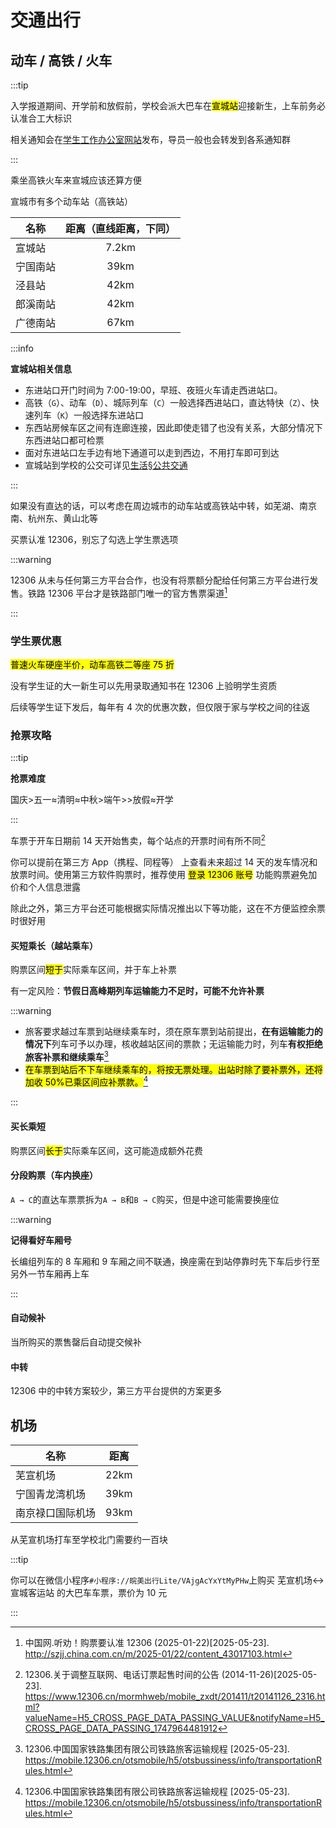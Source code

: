 # 交通出行

## 动车 / 高铁 / 火车

:::tip

入学报道期间、开学前和放假前，学校会派大巴车在<mark>宣城站</mark>迎接新生，上车前务必认准合工大标识

相关通知会在[学生工作办公室网站](https://xgzx.hfut.edu.cn/689/list.htm)发布，导员一般也会转发到各系通知群

:::

乘坐高铁火车来宣城应该还算方便

宣城市有多个动车站（高铁站）

| 名称     | 距离（直线距离，下同） |
| -------- | :--------------------: |
| 宣城站   |         7.2km          |
| 宁国南站 |          39km          |
| 泾县站   |          42km          |
| 郎溪南站 |          42km          |
| 广德南站 |          67km          |

:::info

**宣城站相关信息**

- 东进站口开门时间为 7:00-19:00，早班、夜班火车请走西进站口。
- 高铁（`G`）、动车（`D`）、城际列车（`C`）一般选择西进站口，直达特快（`Z`）、快速列车（`K`）一般选择东进站口
- 东西站房候车区之间有连廊连接，因此即使走错了也没有关系，大部分情况下东西进站口都可检票
- 面对东进站口左手边有地下通道可以走到西边，不用打车即可到达
- 宣城站到学校的公交可详见[生活§公共交通](../life/public-transportation)

:::

如果没有直达的话，可以考虑在周边城市的动车站或高铁站中转，如芜湖、南京南、杭州东、黄山北等

买票认准 12306，别忘了勾选上学生票选项

:::warning

12306 从未与任何第三方平台合作，也没有将票额分配给任何第三方平台进行发售。铁路 12306 平台才是铁路部门唯一的官方售票渠道[^2]

:::

### 学生票优惠

<mark>普速火车硬座半价，动车高铁二等座 75 折</mark>

没有学生证的大一新生可以先用录取通知书在 12306 上验明学生资质

后续等学生证下发后，每年有 4 次的优惠次数，但仅限于家与学校之间的往返

### 抢票攻略

:::tip

**抢票难度**

国庆>五一≈清明≈中秋>端午>>放假≈开学

:::

车票于开车日期前 14 天开始售卖，每个站点的开票时间有所不同[^1]

你可以提前在第三方 App（携程、同程等） 上查看未来超过 14 天的发车情况和放票时间。使用第三方软件购票时，推荐使用 <mark>登录 12306 账号</mark> 功能购票避免加价和个人信息泄露

除此之外，第三方平台还可能根据实际情况推出以下等功能，这在不方便监控余票时很好用

#### 买短乘长（越站乘车）

购票区间<mark>短于</mark>实际乘车区间，并于车上补票

有一定风险：**节假日高峰期列车运输能力不足时，可能不允许补票**

:::warning

- 旅客要求越过车票到站继续乘车时，须在原车票到站前提出，**在有运输能力的情况下**列车可予以办理，核收越站区间的票款；无运输能力时，列车**有权拒绝旅客补票和继续乘车**[^3]
- <mark>在车票到站后不下车继续乘车的，将按无票处理。出站时除了要补票外，还将加收 50%已乘区间应补票款。</mark>[^3]

:::

#### 买长乘短

购票区间<mark>长于</mark>实际乘车区间，这可能造成额外花费

#### 分段购票（车内换座）

`A → C`的直达车票票拆为`A → B`和`B → C`购买，但是中途可能需要换座位

:::warning

**记得看好车厢号**

长编组列车的 8 车厢和 9 车厢之间不联通，换座需在到站停靠时先下车后步行至另外一节车厢再上车

:::

#### 自动候补

当所购买的票售罄后自动提交候补

#### 中转

12306 中的中转方案较少，第三方平台提供的方案更多

## 机场

| 名称             | 距离  |
| ---------------- | :---: |
| 芜宣机场         | 22km  |
| 宁国青龙湾机场   | 39km  |
| 南京禄口国际机场 | 93km  |

从芜宣机场打车至学校北门需要约一百块

:::tip

你可以在微信小程序`#小程序://皖美出行Lite/VAjgAcYxYtMyPHw`上购买 芜宣机场↔宣城客运站 的大巴车车票，票价为 10 元

:::

[^1]: 12306.关于调整互联网、电话订票起售时间的公告 (2014-11-26)\[2025-05-23].  
<https://www.12306.cn/mormhweb/mobile_zxdt/201411/t20141126_2316.html?valueName=H5_CROSS_PAGE_DATA_PASSING_VALUE&notifyName=H5_CROSS_PAGE_DATA_PASSING_1747964481912>

[^2]: 中国网.听劝！购票要认准 12306 (2025-01-22)\[2025-05-23].  
<http://szjj.china.com.cn/m/2025-01/22/content_43017103.html>

[^3]: 12306.中国国家铁路集团有限公司铁路旅客运输规程 \[2025-05-23].  
<https://mobile.12306.cn/otsmobile/h5/otsbussiness/info/transportationRules.html>
